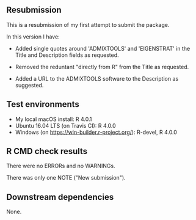 ## Resubmission

This is a resubmission of my first attempt to submit the package.

In this version I have:

* Added single quotes around 'ADMIXTOOLS' and 'EIGENSTRAT' in the Title and
  Description fields as requested.

* Removed the reduntant "directly from R" from the Title as requested.

* Added a URL to the ADMIXTOOLS software to the Description as suggested.

## Test environments

* My local macOS install: R 4.0.1
* Ubuntu 16.04 LTS (on Travis CI): R 4.0.0
* Windows (on https://win-builder.r-project.org/): R-devel, R 4.0.0

## R CMD check results

There were no ERRORs and no WARNINGs.

There was only one NOTE ("New submission").

## Downstream dependencies

None.
